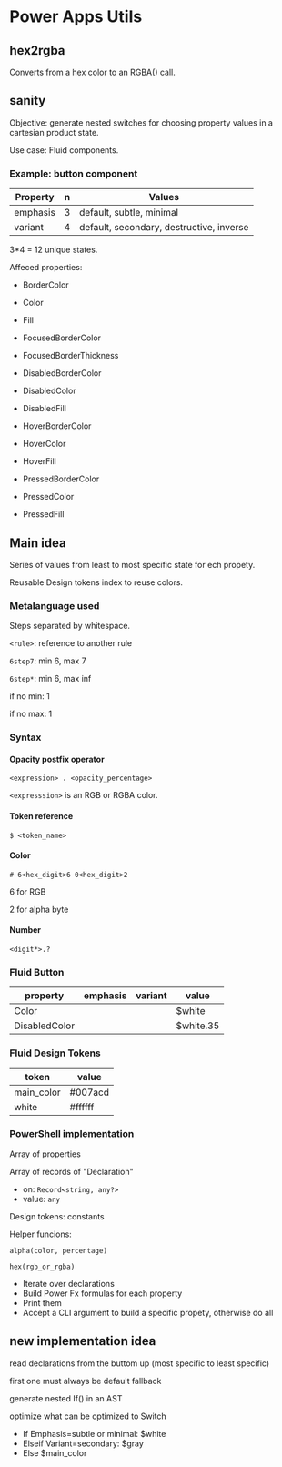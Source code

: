 # Power Apps Utils

## hex2rgba

Converts from a hex color to an RGBA() call.

## sanity

Objective: generate nested switches for choosing property values in a cartesian product state.

Use case: Fluid components.

### Example: button component

Property|n|Values
-|-|-
emphasis|3|default, subtle, minimal
variant|4|default, secondary, destructive, inverse

3*4 = 12 unique states.

Affeced properties:

- BorderColor
- Color
- Fill

- FocusedBorderColor
- FocusedBorderThickness

- DisabledBorderColor
- DisabledColor
- DisabledFill

- HoverBorderColor
- HoverColor
- HoverFill

- PressedBorderColor
- PressedColor
- PressedFill

## Main idea

Series of values from least to most specific state for ech propety.

Reusable Design tokens index to reuse colors.

### Metalanguage used

Steps separated by whitespace.

`<rule>`: reference to another rule

`6step7`: min 6, max 7

`6step*`: min 6, max inf

if no min: 1

if no max: 1

### Syntax

#### Opacity postfix operator

`<expression> . <opacity_percentage>`

`<expresssion>` is an RGB or RGBA color.

#### Token reference

`$ <token_name>`

#### Color

`# 6<hex_digit>6 0<hex_digit>2`

6 for RGB

2 for alpha byte

#### Number

`<digit*>.?`

### Fluid Button 

property|emphasis|variant|value
-|-|-|-
Color|||$white
DisabledColor|||$white.35

### Fluid Design Tokens

token|value
-|-
main_color|#007acd
white|#ffffff

### PowerShell implementation

Array of properties

Array of records of "Declaration"

- on: `Record<string, any?>`
- value: `any`

Design tokens: constants

Helper funcions:

`alpha(color, percentage)`

`hex(rgb_or_rgba)`

- Iterate over declarations
- Build Power Fx formulas for each property
- Print them
- Accept a CLI argument to build a specific propety, otherwise do all

## new implementation idea

read declarations from the buttom up (most specific to least specific)

first one must always be default fallback

generate nested If() in an AST

optimize what can be optimized to Switch

- If Emphasis=subtle or minimal: $white
- Elseif Variant=secondary: $gray
- Else $main_color
